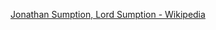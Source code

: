 ﻿[Jonathan Sumption, Lord Sumption - Wikipedia](https://en.wikipedia.org/wiki/Jonathan_Sumption,_Lord_Sumption)